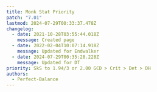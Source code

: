 ```yaml
---
title: Monk Stat Priority
patch: "7.01"
lastmod: 2024-07-29T00:33:37.478Z
changelog:
  - date: 2021-10-28T03:55:44.018Z
    message: Created page
  - date: 2022-02-04T10:07:14.918Z
    message: Updated for Endwalker
  - date: 2024-07-29T00:35:28.228Z
    message: Updated for DT
priority: SkS to 1.94/3 or 2.00 GCD > Crit > Det > DH
authors:
  - Perfect-Balance
---
```

